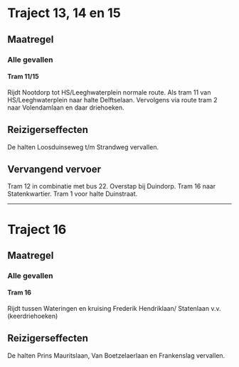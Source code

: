 # Traject 13, 14 en 15
## Maatregel
### Alle gevallen

#### Tram 11/15
Rijdt Nootdorp tot HS/Leeghwaterplein normale route. Als tram 11 van HS/Leeghwaterplein naar halte Delftselaan. Vervolgens via route tram 2 naar Volendamlaan en daar driehoeken.

## Reizigerseffecten
De halten Loosduinseweg t/m Strandweg vervallen.

## Vervangend vervoer
Tram 12 in combinatie met bus 22. Overstap bij Duindorp.
Tram 16 naar Statenkwartier.
Tram 1 voor halte Duinstraat.

***
# Traject 16
## Maatregel
### Alle gevallen

#### Tram 16
Rijdt tussen Wateringen en kruising Frederik Hendriklaan/ Statenlaan v.v.  (keerdriehoeken)

## Reizigerseffecten
De halten Prins Mauritslaan, Van Boetzelaerlaan en Frankenslag vervallen.